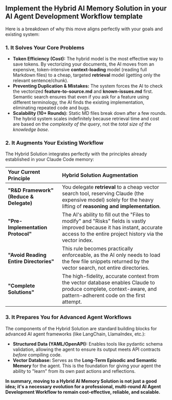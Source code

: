 ## **Implement the Hybrid AI Memory Solution in your AI Agent Development Workflow template**

Here is a breakdown of why this move aligns perfectly with your goals and existing system:

### **1\. It Solves Your Core Problems**

* **Token Efficiency (Cost):** The hybrid model is the most effective way to save tokens. By vectorizing your documents, the AI moves from an expensive, token-intensive **context-loading** model (reading full Markdown files) to a cheap, targeted **retrieval** model (getting only the relevant sentence/chunk).  
* **Preventing Duplication & Mistakes:** The system forces the AI to check the vectorized **feature-to-source.md** and **known-issues.md** first. Semantic search ensures that even if you ask for a feature using different terminology, the AI finds the existing implementation, eliminating repeated code and bugs.  
* **Scalability (10+ Rounds):** Static MD files break down after a few rounds. The hybrid system scales indefinitely because retrieval time and cost are based on the *complexity of the query*, not the *total size of the knowledge base*.

### **2\. It Augments Your Existing Workflow**

The Hybrid Solution integrates perfectly with the principles already established in your Claude Code memory:

| Your Current Principle | Hybrid Solution Augmentation |
| :---- | :---- |
| **"R\&D Framework" (Reduce & Delegate)** | You delegate **retrieval** to a cheap vector search tool, reserving Claude (the expensive model) solely for the heavy lifting of **reasoning and implementation**. |
| **"Pre-Implementation Protocol"** | The AI's ability to fill out the "Files to modify" and "Risks" fields is vastly improved because it has instant, accurate access to the entire project history via the vector index. |
| **"Avoid Reading Entire Directories"** | This rule becomes practically enforceable, as the AI only needs to load the few file snippets returned by the vector search, not entire directories. |
| **"Complete Solutions"** | The high-fidelity, accurate context from the vector database enables Claude to produce complete, context-aware, and pattern-adherent code on the first attempt. |

### **3\. It Prepares You for Advanced Agent Workflows**

The components of the Hybrid Solution are standard building blocks for advanced AI agent frameworks (like LangChain, LlamaIndex, etc.):

* **Structured Data (YAML/OpenAPI):** Enables tools like pydantic schema validation, allowing the agent to ensure its output meets API contracts *before* compiling code.  
* **Vector Database:** Serves as the **Long-Term Episodic and Semantic Memory** for the agent. This is the foundation for giving your agent the ability to "learn" from its own past actions and reflections.

**In summary, moving to a Hybrid AI Memory Solution is not just a good idea; it's a necessary evolution for a professional, multi-round AI Agent Development Workflow to remain cost-effective, reliable, and scalable.**